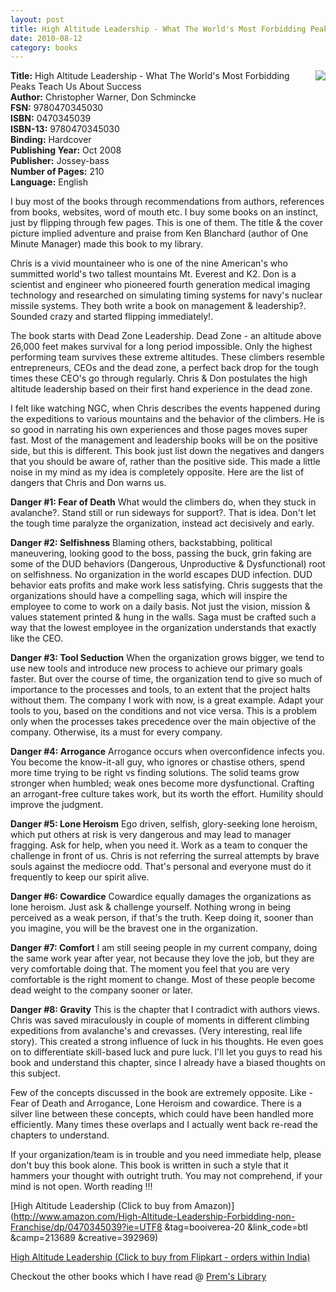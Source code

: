 ```yaml
---
layout: post
title: High Altitude Leadership - What The World's Most Forbidding Peaks Teach Us About Success
date: 2010-08-12
category: books
---
```


<img style="clear: right; float: right; margin-bottom: 1em; margin-left: 1em;" 
src="{{site.img-url}}/high-altitude-leadership-chris-warner-don-schmincke.jpg"/>  

**Title:** High Altitude Leadership - What The World's Most Forbidding Peaks Teach Us About Success  
**Author:** Christopher Warner, Don Schmincke  
**FSN:** 9780470345030  
**ISBN:** 0470345039  
**ISBN-13:** 9780470345030  
**Binding:** Hardcover  
**Publishing Year:** Oct 2008  
**Publisher:** Jossey-bass  
**Number of Pages:** 210  
**Language:** English  
  
I buy most of the books through recommendations from authors, references from books, websites, word of mouth etc. I buy some books on an instinct, just by flipping through few pages. This is one of them. The title   & the cover picture implied adventure and praise from Ken Blanchard (author of One Minute Manager) made this book to my library.  
  
Chris is a vivid mountaineer who is one of the nine American's who summitted world's two tallest mountains Mt. Everest and K2. Don is a scientist and engineer who pioneered fourth generation medical imaging technology and researched on simulating timing systems for navy's nuclear missile systems. They both write a book on management & leadership?. Sounded crazy and started flipping immediately!.   
  
The book starts with Dead Zone Leadership.  Dead Zone - an altitude above 26,000 feet makes survival for a long period impossible. Only the highest performing team survives these extreme altitudes. These climbers resemble entrepreneurs, CEOs and the dead zone, a perfect back drop for the tough times these CEO's go through regularly. Chris & Don postulates the high altitude leadership based on their first hand experience in the dead zone.  
  
I felt like watching NGC, when Chris describes the events happened during the expeditions to various mountains and the behavior of the climbers. He is so good in narrating his own experiences and those pages moves super fast.  Most of the management and leadership books will be on the positive side, but this is different. This book just list down the negatives and dangers that you should be aware of, rather than the positive side. This made a little noise in my mind as my idea is completely opposite. Here are the list of dangers that Chris and Don warns us.  
  
**Danger #1: Fear of Death** What would the climbers do, when they stuck in avalanche?. Stand still or run sideways for support?. That is idea. Don't let the tough time paralyze the organization, instead act decisively and early.  
  
**Danger #2: Selfishness** Blaming others, backstabbing, political maneuvering, looking good to the boss, passing the buck, grin faking are some of the DUD behaviors (Dangerous, Unproductive & Dysfunctional) root on selfishness. No organization in the world escapes DUD infection. DUD behavior eats profits and make work less satisfying. Chris suggests that the organizations should have a compelling saga, which will inspire the employee to come to work on a daily basis. Not just the vision, mission & values statement printed & hung in the walls. Saga must be crafted such a way that the lowest employee in the organization understands that exactly like the CEO.  
  
**Danger #3: Tool Seduction** When the organization grows bigger, we tend to use new tools and  introduce new process to achieve our primary goals faster. But over the course of time, the organization tend to give so much of importance to the processes and tools, to an extent that the project halts without them. The company I work with now, is a great example. Adapt your tools to you, based on the conditions and not vice versa. This is a problem only when the processes takes precedence over the main objective of the company. Otherwise, its a must for every company.  
  
**Danger #4: Arrogance** Arrogance occurs when overconfidence infects you. You become the know-it-all guy, who ignores or chastise others, spend more time trying to be right vs finding solutions. The solid teams grow stronger when humbled; weak ones become more dysfunctional. Crafting an arrogant-free culture takes work, but its worth the effort. Humility should improve the judgment.  
  
**Danger #5: Lone Heroism** Ego driven, selfish, glory-seeking lone heroism, which put others at risk is very dangerous and may lead to manager fragging. Ask for help, when you need it. Work as a team to conquer the challenge in front of us. Chris is not referring the surreal attempts by brave souls against the mediocre odd. That's personal and everyone must do it frequently to keep our spirit alive.  
  
**Danger #6: Cowardice** Cowardice equally damages the organizations as lone heroism. Just ask   & challenge yourself. Nothing wrong in being perceived as a weak person, if that's the truth. Keep doing it, sooner than you imagine, you will be the bravest one in the organization.  
  
**Danger #7: Comfort** I am still seeing people in my current company, doing  the same work year after year, not because they love the job, but they are very comfortable doing that. The moment you feel that you are very comfortable is the right moment to change. Most of these people become dead weight to the company sooner or later.   
  
**Danger #8: Gravity** This is the chapter that I contradict with authors views. Chris was saved miraculously in couple of moments in different climbing expeditions from avalanche's and crevasses. (Very interesting, real life story). This created a strong influence of luck in his thoughts. He even goes on to differentiate skill-based luck and pure luck. I'll let you guys to read his book and understand this chapter, since I already have a biased thoughts on this subject.  
  
Few of the concepts discussed in the book are extremely opposite. Like - Fear of Death and Arrogance, Lone Heroism and cowardice. There is a silver line between these concepts, which could have been handled more efficiently. Many times these overlaps and I actually went back re-read the chapters to understand.  
  
If your organization/team is in trouble and you need immediate help, please don't buy this book alone. This book is written in such a style that it hammers your thought with outright truth. You may not comprehend, if your mind is not open. Worth reading !!!  
  
[High Altitude Leadership (Click to buy from Amazon)](http://www.amazon.com/High-Altitude-Leadership-Forbidding-non-Franchise/dp/0470345039?ie=UTF8  &tag=booiverea-20  &link_code=btl  &camp=213689  &creative=392969)  
  
[High Altitude Leadership (Click to buy from Flipkart - orders within India)](http://www.flipkart.com/high-altitude-leadership-christopher-warner-book-0470345039?affid=INPremkblo)  

Checkout the other books which I have read @ [Prem's Library]({{site.url}}/category/books/)  

